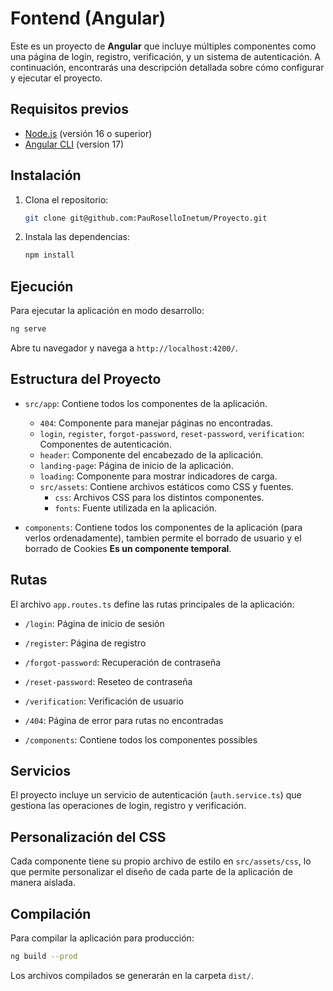 
# Fontend (Angular)

Este es un proyecto de **Angular** que incluye múltiples componentes como una página de login, registro, verificación, y un sistema de autenticación. A continuación, encontrarás una descripción detallada sobre cómo configurar y ejecutar el proyecto.

## Requisitos previos

- [Node.js](https://nodejs.org/) (versión 16 o superior)
- [Angular CLI](https://angular.io/cli) (version 17)

## Instalación

1. Clona el repositorio:
   ```bash
   git clone git@github.com:PauRoselloInetum/Proyecto.git
   ```
2. Instala las dependencias:
   ```bash
   npm install
   ```

## Ejecución

Para ejecutar la aplicación en modo desarrollo:

```bash
ng serve
```

Abre tu navegador y navega a `http://localhost:4200/`.

## Estructura del Proyecto

- `src/app`: Contiene todos los componentes de la aplicación.
  - `404`: Componente para manejar páginas no encontradas.
  - `login`, `register`, `forgot-password`, `reset-password`, `verification`: Componentes de autenticación.
  - `header`: Componente del encabezado de la aplicación.
  - `landing-page`: Página de inicio de la aplicación.
  - `loading`: Componente para mostrar indicadores de carga.
  - `src/assets`: Contiene archivos estáticos como CSS y fuentes.
    - `css`: Archivos CSS para los distintos componentes.
    - `fonts`: Fuente utilizada en la aplicación.
  

- `components`: Contiene todos los componentes de la aplicación (para verlos ordenadamente), tambien permite el borrado de usuario y el borrado de Cookies **Es un componente temporal**.

## Rutas

El archivo `app.routes.ts` define las rutas principales de la aplicación:

- `/login`: Página de inicio de sesión
- `/register`: Página de registro
- `/forgot-password`: Recuperación de contraseña
- `/reset-password`: Reseteo de contraseña
- `/verification`: Verificación de usuario
- `/404`: Página de error para rutas no encontradas

- `/components`: Contiene todos los componentes possibles

## Servicios

El proyecto incluye un servicio de autenticación (`auth.service.ts`) que gestiona las operaciones de login, registro y verificación.

## Personalización del CSS

Cada componente tiene su propio archivo de estilo en `src/assets/css`, lo que permite personalizar el diseño de cada parte de la aplicación de manera aislada.

## Compilación

Para compilar la aplicación para producción:

```bash
ng build --prod
```

Los archivos compilados se generarán en la carpeta `dist/`.
